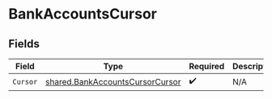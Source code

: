 # BankAccountsCursor


## Fields

| Field                                                                                     | Type                                                                                      | Required                                                                                  | Description                                                                               |
| ----------------------------------------------------------------------------------------- | ----------------------------------------------------------------------------------------- | ----------------------------------------------------------------------------------------- | ----------------------------------------------------------------------------------------- |
| `Cursor`                                                                                  | [shared.BankAccountsCursorCursor](../../../pkg/models/shared/bankaccountscursorcursor.md) | :heavy_check_mark:                                                                        | N/A                                                                                       |